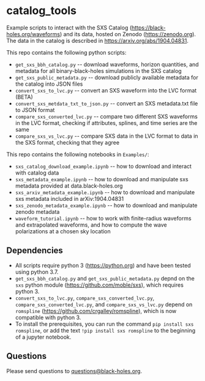 # catalog_tools
Example scripts to interact with the SXS Catalog (https://black-holes.org/waveforms) and its data, hosted on Zenodo (https://zenodo.org). The data in the catalog is described in https://arxiv.org/abs/1904.04831.

This repo contains the following python scripts:
  * `get_sxs_bbh_catalog.py` -- download waveforms, horizon quantities, and metadata for 
  all binary-black-holes simulations in the SXS catalog
  * `get_sxs_public_metadata.py` -- download publicly available metadata for the catalog into JSON files
  * `convert_sxs_to_lvc.py` -- convert an SXS waveform into the LVC format (BETA)
  * `convert_sxs_metdata_txt_to_json.py` -- convert an SXS metadata.txt file to JSON format
  * `compare_sxs_converted_lvc.py` -- compare two different SXS waveforms in the LVC format, checking if attributes, splines, and time series are the same
  * `compare_sxs_vs_lvc.py` -- compare SXS data in the LVC format to data in the SXS format, checking that they agree

This repo contains the following notebooks in `Examples/`:
  * `sxs_catalog_download_example.ipynb` -- how to download and interact with catalog data
  * `sxs_metadata_example.ipynb` -- how to download and manipulate sxs metadata provided at data.black-holes.org
  * `sxs_arxiv_metadata_example.ipynb` -- how to download and manipulate sxs metadata included in arXiv:1904.04831
  * `sxs_zenodo_metadata_example.ipynb` -- how to download and manipulate zenodo metadata
  * `waveform_tutorial.ipynb` -- how to work with finite-radius waveforms and extrapolated waveforms, and how to compute the wave polarizations at a chosen sky location

## Dependencies
  * All scripts require python 3 (https://python.org) and have been tested using python 3.7.
  * `get_sxs_bbh_catalog.py` and `get_sxs_public_metadata.py` depnd on the `sxs` python module (https://github.com/moble/sxs), which requires python 3.
  * `convert_sxs_to_lvc.py`, `compare_sxs_converted_lvc.py`, `compare_sxs_converted_lvc.py`, and `compare_sxs_vs_lvc.py` depend on `romspline` (https://github.com/crgalley/romspline), which is now compatible with python 3.
  * To install the prerequisites, you can run the command `pip install sxs romspline`, or add the text `!pip install sxs romspline` to the beginning of a jupyter notebook.

## Questions

Please send questions to questions@black-holes.org.

